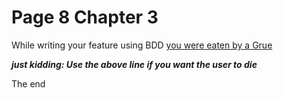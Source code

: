 # Page 8 Chapter 3

While writing your feature using BDD [you were eaten by a Grue](https://en.wikipedia.org/wiki/Grue_(monster))

___just kidding: Use the above line if you want the user to die___

The end

